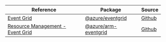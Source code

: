 | Reference | Package | Source |
|---|---|---|
|[Event Grid](eventgrid-readme.md)|[@azure/eventgrid](https://www.npmjs.com/package/@azure/eventgrid)|[Github](https://github.com/Azure/azure-sdk-for-js/blob/main/sdk/eventgrid/eventgrid)|
|[Resource Management - Event Grid](arm-eventgrid-readme.md)|[@azure/arm-eventgrid](https://www.npmjs.com/package/@azure/arm-eventgrid)|[Github](https://github.com/Azure/azure-sdk-for-js/blob/main/sdk/eventgrid/arm-eventgrid)|
